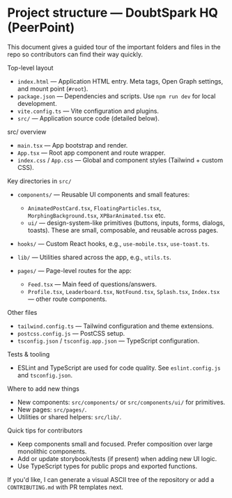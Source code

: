 # Project structure — DoubtSpark HQ (PeerPoint)

This document gives a guided tour of the important folders and files in the repo so contributors can find their way quickly.

Top-level layout

- `index.html` — Application HTML entry. Meta tags, Open Graph settings, and mount point (`#root`).
- `package.json` — Dependencies and scripts. Use `npm run dev` for local development.
- `vite.config.ts` — Vite configuration and plugins.
- `src/` — Application source code (detailed below).

src/ overview

- `main.tsx` — App bootstrap and render.
- `App.tsx` — Root app component and route wrapper.
- `index.css` / `App.css` — Global and component styles (Tailwind + custom CSS).

Key directories in `src/`

- `components/` — Reusable UI components and small features:
  - `AnimatedPostCard.tsx`, `FloatingParticles.tsx`, `MorphingBackground.tsx`, `XPBarAnimated.tsx` etc.
  - `ui/` — design-system-like primitives (buttons, inputs, forms, dialogs, toasts). These are small, composable, and reusable across pages.

- `hooks/` — Custom React hooks, e.g., `use-mobile.tsx`, `use-toast.ts`.

- `lib/` — Utilities shared across the app, e.g., `utils.ts`.

- `pages/` — Page-level routes for the app:
  - `Feed.tsx` — Main feed of questions/answers.
  - `Profile.tsx`, `Leaderboard.tsx`, `NotFound.tsx`, `Splash.tsx`, `Index.tsx` — other route components.

Other files

- `tailwind.config.ts` — Tailwind configuration and theme extensions.
- `postcss.config.js` — PostCSS setup.
- `tsconfig.json` / `tsconfig.app.json` — TypeScript configuration.

Tests & tooling

- ESLint and TypeScript are used for code quality. See `eslint.config.js` and `tsconfig.json`.

Where to add new things

- New components: `src/components/` or `src/components/ui/` for primitives.
- New pages: `src/pages/`.
- Utilities or shared helpers: `src/lib/`.

Quick tips for contributors

- Keep components small and focused. Prefer composition over large monolithic components.
- Add or update storybook/tests (if present) when adding new UI logic.
- Use TypeScript types for public props and exported functions.

If you'd like, I can generate a visual ASCII tree of the repository or add a `CONTRIBUTING.md` with PR templates next.
